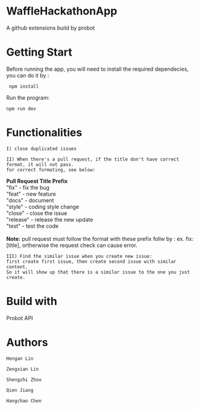 # WaffleHackathonApp

A github extensions build by probot

# Getting Start
Before running the app, you will need to install the required dependecies, you can do it by :

 ```
  npm install
```
Run the program: 
 ```
 npm run dev 
```

# Functionalities
```
I) close duplicated issues 
```
```
II) When there's a pull request, if the title don't have correct format, it will not pass.
for correct formating, see below:
```
<strong>Pull Request Title Prefix</strong><br>
  "fix" - fix the bug<br>
  "feat" - new feature<br>
  "docs" - document<br>
  "style" - coding style change<br>
  "close" - close the issue<br>
  "release" - release the new update<br>
  "test" - test the code<br><br>
<strong>Note:</strong> pull request must follow the format with these prefix follw by : ex. fix:[title], ortherwise the request check can cause error.
```
III) Find the similar issue when you create new issue:
first create first issue, then create second issue with similar content.
So it will show up that there is a similar issue to the one you just create.
```
# Build with

Probot API


# Authors 
```
Hengan Lin
```
```
Zengxian Lin
```
```
Shengzhi Zhou
```
```
Qien Jiang
```
```
Hangchao Chen
